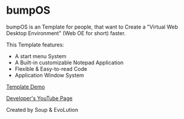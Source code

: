 # bumpOS
bumpOS is an Template for people, that want to Create a "Virtual Web Desktop Environment" (Web OE for short) faster.

This Template features:
- A start menu System
- A Built-in customizable Notepad Application
- Flexible & Easy-to-read Code
- Application Window System

[Template Demo](https://evolutionevotv.github.io/bumpos/)

[Developer's YouTube Page](https://www.youtube.com/channel/UC_hLPSpcihJGQ9pvzwsATzw)

Created by Soup & EvoLution
